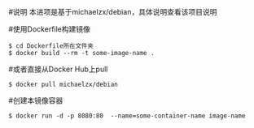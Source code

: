#说明
本进项是基于michaelzx/debian，具体说明查看该项目说明

#使用Dockerfile构建镜像
```
$ cd Dockerfile所在文件夹
$ docker build --rm -t some-image-name .
```
#或者直接从Docker Hub上pull

```
$ docker pull michaelzx/debian
```

#创建本镜像容器
```
$ docker run -d -p 8080:80  --name=some-container-name image-name
```